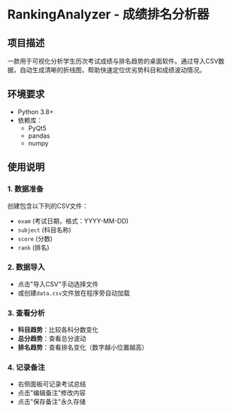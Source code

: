 # RankingAnalyzer - 成绩排名分析器

## 项目描述

一款用于可视化分析学生历次考试成绩与排名趋势的桌面软件。通过导入CSV数据，自动生成清晰的折线图，帮助快速定位优劣势科目和成绩波动情况。

## 环境要求

- Python 3.8+
- 依赖库：
  - PyQt5
  - pandas
  - numpy

## 使用说明

### 1. 数据准备
创建包含以下列的CSV文件：
- `exam` (考试日期，格式：YYYY-MM-DD)
- `subject` (科目名称)
- `score` (分数)
- `rank` (排名)

### 2. 数据导入
- 点击"导入CSV"手动选择文件
- 或创建`data.csv`文件放在程序旁自动加载

### 3. 查看分析
- **科目趋势**：比较各科分数变化
- **总分趋势**：查看总分波动
- **排名趋势**：查看排名变化（数字越小位置越高）

### 4. 记录备注
- 右侧面板可记录考试总结
- 点击"编辑备注"修改内容
- 点击"保存备注"永久存储
